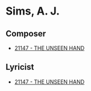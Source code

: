 # Sims, A. J.

## Composer

- [21147 - THE UNSEEN HAND](/hymns/21147.md)

## Lyricist

- [21147 - THE UNSEEN HAND](/hymns/21147.md)

